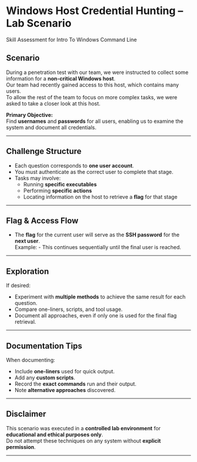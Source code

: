 # Windows Host Credential Hunting – Lab Scenario
Skill Assessment for Intro To Windows Command Line

## Scenario
During a penetration test with our team, we were instructed to collect some information for a **non-critical Windows host**.  
Our team had recently gained access to this host, which contains many users.  
To allow the rest of the team to focus on more complex tasks, we were asked to take a closer look at this host.

**Primary Objective:**  
Find **usernames** and **passwords** for all users, enabling us to examine the system and document all credentials.

---

## Challenge Structure
- Each question corresponds to **one user account**.  
- You must authenticate as the correct user to complete that stage.  
- Tasks may involve:
  - Running **specific executables**  
  - Performing **specific actions**  
  - Locating information on the host to retrieve a **flag** for that stage

---

## Flag & Access Flow
- The **flag** for the current user will serve as the **SSH password** for the **next user**.  
  Example:  - This continues sequentially until the final user is reached.

---

## Exploration
If desired:
- Experiment with **multiple methods** to achieve the same result for each question.
- Compare one-liners, scripts, and tool usage.
- Document all approaches, even if only one is used for the final flag retrieval.

---

## Documentation Tips
When documenting:
- Include **one-liners** used for quick output.
- Add any **custom scripts**.
- Record the **exact commands** run and their output.
- Note **alternative approaches** discovered.

---

## Disclaimer
This scenario was executed in a **controlled lab environment** for **educational and ethical purposes only**.  
Do not attempt these techniques on any system without **explicit permission**.

---

